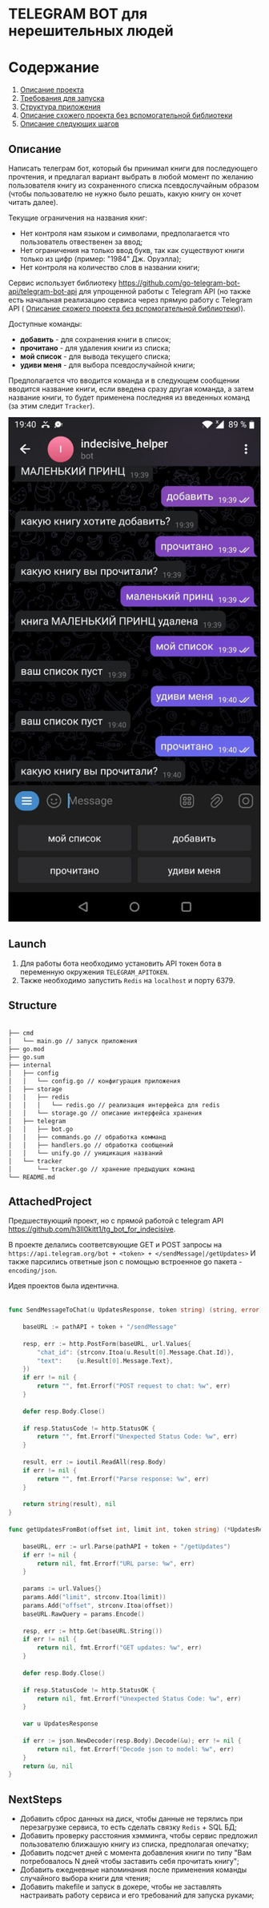 # TELEGRAM BOT для нерешительных людей 

# Содержание
1. [Описание проекта](#Описание)
2. [Требования для запуска](#Launch)
3. [Структура приложения](#Structure)
4. [Описание схожего проекта без вспомогательной библиотеки](#AttachedProject)
5. [Описание следующих шагов](#NextSteps)

## Описание

Написать телеграм бот, который бы принимал книги для последующего прочтения, и предлагал 
вариант выбрать в любой момент по желанию пользователя книгу из сохраненного списка псевдослучайным образом 
(чтобы пользователю не нужно было решать, какую книгу он хочет читать далее).

Текущие ограничения на названия книг:
* Нет контроля нам языком и символами, предполагается что пользователь отвественен за ввод;
* Нет ограничения на только ввод букв, так как существуют книги только из цифр (пример: "1984" Дж. Оруэлла);
* Нет контроля на количество слов в названии книги;

Сервис использует библиотеку https://github.com/go-telegram-bot-api/telegram-bot-api для упрощенной работы с Telegram API
(но также есть начальная реализацию сервиса через прямую работу с Telegram API ( [Описание схожего проекта без вспомогательной библиотеки](#AttachedProject))).

Доступные команды:
* **добавить** - для сохранения книги в список;
* **прочитано** - для удаления книги из списка;
* **мой список** - для вывода текущего списка;
* **удиви меня** - для выбора псевдослучайной книги;

Предполагается что вводится команда и в следующем сообщении вводится название книги, если введена сразу другая команда,
а затем название книги, то будет применена последняя из введенных команд (за этим следит `Tracker`).

![Пример работы](images/view.jpg)

## Launch

1. Для работы бота необходимо установить API токен бота в переменную окружения `TELEGRAM_APITOKEN`.
2. Также необходимо запустить `Redis` на `localhost` и порту 6379.

## Structure
```

├── cmd
│   └── main.go // запуск приложения
├── go.mod
├── go.sum
├── internal
│   ├── config 
│   │   └── config.go // конфигурация приложения
│   ├── storage
│   │   ├── redis
│   │   │   └── redis.go // реализация интерфейса для redis
│   │   └── storage.go // описание интерфейса хранения 
│   ├── telegram
│   │   ├── bot.go
│   │   ├── commands.go // обработка комманд
│   │   ├── handlers.go // обработка сообщений
│   │   └── unify.go // уницикация названий
│   └── tracker
│       └── tracker.go // хранение предыдущих команд
└── README.md
```

## AttachedProject

Предшествующий проект, но с прямой работой с telegram API https://github.com/h3ll0kitt1/tg_bot_for_indecisive.

В проекте делались соответсвующие GET и POST запросы на `https://api.telegram.org/bot + <token> + </sendMessage|/getUpdates>`
И также парсились ответные json с помощью встроенное go пакета - `encoding/json`.

Идея проектов была идентична. 

```go

func SendMessageToChat(u UpdatesResponse, token string) (string, error) {

	baseURL := pathAPI + token + "/sendMessage"

	resp, err := http.PostForm(baseURL, url.Values{
		"chat_id": {strconv.Itoa(u.Result[0].Message.Chat.Id)},
		"text":    {u.Result[0].Message.Text},
	})
	if err != nil {
		return "", fmt.Errorf("POST request to chat: %w", err)
	}

	defer resp.Body.Close()

	if resp.StatusCode != http.StatusOK {
		return "", fmt.Errorf("Unexpected Status Code: %w", err)
	}

	result, err := ioutil.ReadAll(resp.Body)
	if err != nil {
		return "", fmt.Errorf("Parse response: %w", err)
	}

	return string(result), nil
}

func getUpdatesFromBot(offset int, limit int, token string) (*UpdatesResponse, error) {

	baseURL, err := url.Parse(pathAPI + token + "/getUpdates")
	if err != nil {
		return nil, fmt.Errorf("URL parse: %w", err)
	}

	params := url.Values{}
	params.Add("limit", strconv.Itoa(limit))
	params.Add("offset", strconv.Itoa(offset))
	baseURL.RawQuery = params.Encode()

	resp, err := http.Get(baseURL.String())
	if err != nil {
		return nil, fmt.Errorf("GET updates: %w", err)
	}

	defer resp.Body.Close()

	if resp.StatusCode != http.StatusOK {
		return nil, fmt.Errorf("Unexpected Status Code: %w", err)
	}

	var u UpdatesResponse

	if err := json.NewDecoder(resp.Body).Decode(&u); err != nil {
		return nil, fmt.Errorf("Decode json to model: %w", err)
	}
	return &u, nil
}

```

## NextSteps

* Добавить сброс данных на диск, чтобы данные не терялись при перезагрузке сервиса, то есть сделать связку `Redis` + SQL БД;
* Добавить проверку расстояния хэмминга, чтобы сервис предложил пользователю ближашую книгу из списка, предполагая опечатку;
* Добавить подсчет дней с момента добавления книги по типу "Вам потребовалось N дней чтобы заставить себя прочитать книгу";
* Добавить ежедневные напоминания после применения команды случайного выбора книги для чтения;
* Добавить makefile и запуск в докере, чтобы не заставлять настраивать работу сервиса и его требований для запуска руками;
